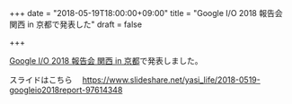 +++
date = "2018-05-19T18:00:00+09:00"
title = "Google I/O 2018 報告会 関西 in 京都で発表した"
draft = false

+++

[Google I/O 2018 報告会 関西 in 京都](https://gdgkyoto.connpass.com/event/85929/)で発表しました。


スライドはこちら　
https://www.slideshare.net/yasi_life/2018-0519-googleio2018report-97614348

